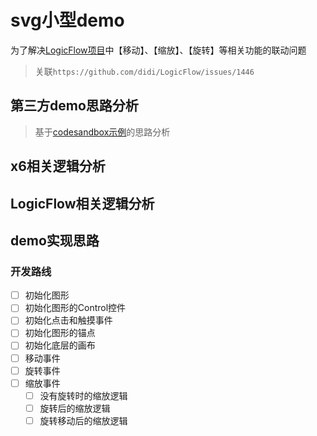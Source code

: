 # svg小型demo

为了解决[LogicFlow项目](https://github.com/didi/LogicFlow)中【移动】、【缩放】、【旋转】等相关功能的联动问题

> 关联`https://github.com/didi/LogicFlow/issues/1446`

## 第三方demo思路分析

> 基于[codesandbox示例](https://codesandbox.io/s/editor-example-yqp8ce?file=/src/demos/demo3-drag/edit/drag/index.tsx)的思路分析

## x6相关逻辑分析

## LogicFlow相关逻辑分析

## demo实现思路

### 开发路线

-[ ] 初始化图形
-[ ] 初始化图形的Control控件
-[ ] 初始化点击和触摸事件
-[ ] 初始化图形的锚点
-[ ] 初始化底层的画布
-[ ] 移动事件
-[ ] 旋转事件
-[ ] 缩放事件
  -[ ] 没有旋转时的缩放逻辑
  -[ ] 旋转后的缩放逻辑
  -[ ] 旋转移动后的缩放逻辑